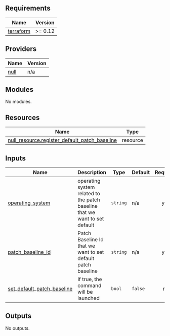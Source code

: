 ## Requirements

| Name | Version |
|------|---------|
| <a name="requirement_terraform"></a> [terraform](#requirement\_terraform) | >= 0.12 |

## Providers

| Name | Version |
|------|---------|
| <a name="provider_null"></a> [null](#provider\_null) | n/a |

## Modules

No modules.

## Resources

| Name | Type |
|------|------|
| [null_resource.register_default_patch_baseline](https://registry.terraform.io/providers/hashicorp/null/latest/docs/resources/resource) | resource |

## Inputs

| Name | Description | Type | Default | Required |
|------|-------------|------|---------|:--------:|
| <a name="input_operating_system"></a> [operating\_system](#input\_operating\_system) | operating system related to the patch baseline that we want to set default | `string` | n/a | yes |
| <a name="input_patch_baseline_id"></a> [patch\_baseline\_id](#input\_patch\_baseline\_id) | Patch Baseline Id that we want to set default patch baseline | `string` | n/a | yes |
| <a name="input_set_default_patch_baseline"></a> [set\_default\_patch\_baseline](#input\_set\_default\_patch\_baseline) | If true, the command will be launched | `bool` | `false` | no |

## Outputs

No outputs.
